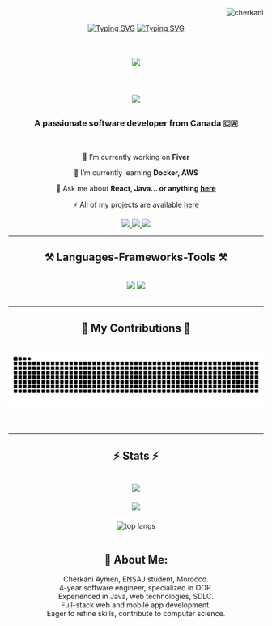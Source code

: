


<p align="right"> <img src="https://komarev.com/ghpvc/?username=cherkani&label=Profile%20views&color=0e75b6&style=flat" alt="cherkani" /> </p>


<p align="center">
    <a href="https://git.io/typing-svg"><img src="https://readme-typing-svg.demolab.com?font=Fira+Code&size=26&duration=1&pause=1000&color=DF3561FF&center=true&vCenter=true&repeat=false&width=556&height=64&lines=Aymen+Cherkani" alt="Typing SVG" /></a>
    <a href="https://git.io/typing-svg"><img src="https://readme-typing-svg.demolab.com?font=Fira+Code&size=26&pause=1000&color=DF3561FF&center=true&vCenter=true&width=556&height=64&lines=Hello+There+%F0%9F%91%8B%F0%9F%8F%BB;Aspiring+Devops+Engineer+and+Analyst;MERN+Stack+Developer;MOBILE+Developer;Always+learning+new+technologies" alt="Typing SVG" /></a>
</p>


<h1 align="center">
    <img src="https://readme-typing-svg.herokuapp.com/?font=Righteous&size=35&center=true&vCenter=true&width=500&height=70&duration=4000&lines=Hi+There!+👋;+I'm+Cherkani+Aymen!;" />
</h1>


<h1 align="center">
    <img src="https://readme-typing-svg.herokuapp.com/?font=Righteous&size=35&center=true&vCenter=true&width=500&height=70&duration=4000&lines=Hi+There!+👋;+I'm+Cherkani+Aymen!;" />
    
</h1>

<h3 align="center">A passionate software developer from Canada 🇨🇦</h3>

<br/>

<div align="center">
 
 🔭 I’m currently working on **Fiver**
 
 🌱 I’m currently learning **Docker, AWS**

💬 Ask me about **React, Java... or anything [here](https://cherkani.me)**

⚡  All of my projects are available [here](https://cherkani.me)

 </div>
 
<div align="center"> 
  <a href="mailto:cherkaniaymen1@gmail.com">
    <img src="https://img.shields.io/badge/Gmail-333333?style=for-the-badge&logo=gmail&logoColor=red" />
  </a>
  <a href="https://www.linkedin.com/in/aymen-cherkani-a68b1224a/" target="_blank">
    <img src="https://img.shields.io/badge/LinkedIn-0077B5?style=for-the-badge&logo=linkedin&logoColor=white" target="_blank" />
  </a>
  <a href="https://cherkani.me" target="_blank">
     <img src="https://img.shields.io/badge/Portfolio-FF5722?style=for-the-badge&logo=todoist&logoColor=white" target="_blank" /> <!-- sqlite, safari, google-chrome are other good icon options -->
  </a>
</div>

 <hr/>
 
<h2 align="center">⚒️ Languages-Frameworks-Tools ⚒️</h2>
<br/>
<div align="center">
    <img src="https://skillicons.dev/icons?i=react,bootstrap,androidstudio,vite,html,css,laravel,vscode,github,figma,tailwind,git,r,jquery" />
    <img src="https://skillicons.dev/icons?i=nodejs,python,javascript,linux,express,mysql,firebase,mongodb,c,java,nextjs,mysql,aws,postman" /><br>
</div>

<br/>
<hr/>

<div align="center">
  <h2>🐍 My Contributions 🐍</h2>
  <br>
<picture>
  <source media="(prefers-color-scheme: dark)" srcset="https://github.com/Cherkani/Cherkani/blob/output/github-snake-dark.svg" />
  <source media="(prefers-color-scheme: light)" srcset="https://github.com/Cherkani/Cherkani/blob/output/github-snake.svg" />
  <img alt="github-snake" src="https://github.com/Cherkani/Cherkani/blob/output/github-snake.svg" />
</picture>
  <br/><br/><br/>
</div>

<hr/>

<h2 align="center">⚡ Stats ⚡</h2>
<br />
<div align="center">
    <img src="https://streak-stats.demolab.com/?user=cherkani&theme=tokyonight" />
</div>

<br />
<div align="center">
    <img src="https://github-readme-stats.vercel.app/api?username=Cherkani&theme=tokyonight" />
</div>
<br/>
<div align="center">
    <img width=325 align="center" src="https://github-readme-stats.vercel.app/api/top-langs/?username=Cherkani&hide=HTML&langs_count=8&layout=compact&theme=react&border_radius=10&size_weight=0.5&count_weight=0.5&exclude_repo=github-readme-stats" alt="top langs" />
</div>




<div align="center">







<br/>






















## 💫 About Me:

Cherkani Aymen, ENSAJ student, Morocco. <br> 4-year software engineer, specialized in OOP.<br>Experienced in Java, web technologies, SDLC. <br> Full-stack web and mobile app development.<br>Eager to refine skills, contribute to computer science.
